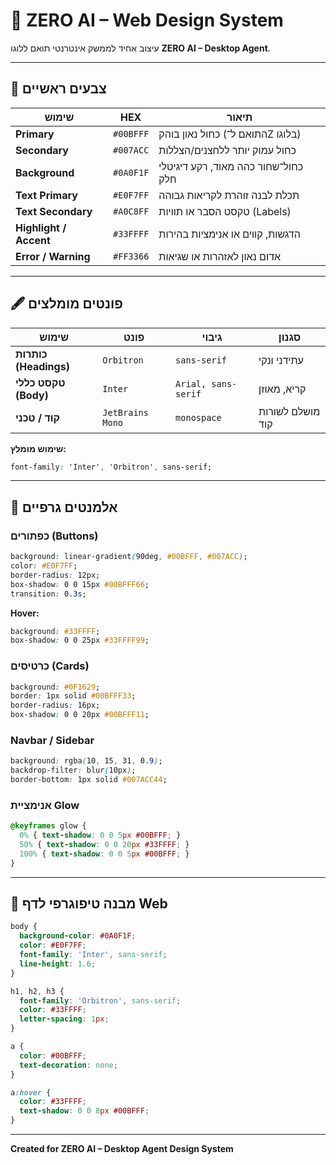 
# 🎨 ZERO AI – Web Design System

עיצוב אחיד לממשק אינטרנטי תואם ללוגו **ZERO AI – Desktop Agent**.

---

## 🎨 צבעים ראשיים

| שימוש | HEX | תיאור |
|-------|------|--------|
| **Primary** | `#00BFFF` | כחול נאון בוהק (התואם ל־Z בלוגו) |
| **Secondary** | `#007ACC` | כחול עמוק יותר ללחצנים/הצללות |
| **Background** | `#0A0F1F` | כחול־שחור כהה מאוד, רקע דיגיטלי חלק |
| **Text Primary** | `#E0F7FF` | תכלת לבנה זוהרת לקריאות גבוהה |
| **Text Secondary** | `#A0C8FF` | טקסט הסבר או תוויות (Labels) |
| **Highlight / Accent** | `#33FFFF` | הדגשות, קווים או אנימציות בהירות |
| **Error / Warning** | `#FF3366` | אדום נאון לאזהרות או שגיאות |

---

## 🖋️ פונטים מומלצים

| שימוש | פונט | גיבוי | סגנון |
|-------|-------|--------|--------|
| **כותרות (Headings)** | `Orbitron` | `sans-serif` | עתידני ונקי |
| **טקסט כללי (Body)** | `Inter` | `Arial, sans-serif` | קריא, מאוזן |
| **קוד / טכני** | `JetBrains Mono` | `monospace` | מושלם לשורות קוד |

**שימוש מומלץ:**  
```css
font-family: 'Inter', 'Orbitron', sans-serif;
```

---

## 🧩 אלמנטים גרפיים

### כפתורים (Buttons)
```css
background: linear-gradient(90deg, #00BFFF, #007ACC);
color: #E0F7FF;
border-radius: 12px;
box-shadow: 0 0 15px #00BFFF66;
transition: 0.3s;
```
**Hover:**
```css
background: #33FFFF;
box-shadow: 0 0 25px #33FFFF99;
```

### כרטיסים (Cards)
```css
background: #0F1629;
border: 1px solid #00BFFF33;
border-radius: 16px;
box-shadow: 0 0 20px #00BFFF11;
```

### Navbar / Sidebar
```css
background: rgba(10, 15, 31, 0.9);
backdrop-filter: blur(10px);
border-bottom: 1px solid #007ACC44;
```

### אנימציית Glow
```css
@keyframes glow {
  0% { text-shadow: 0 0 5px #00BFFF; }
  50% { text-shadow: 0 0 20px #33FFFF; }
  100% { text-shadow: 0 0 5px #00BFFF; }
}
```

---

## 🧠 מבנה טיפוגרפי לדף Web

```css
body {
  background-color: #0A0F1F;
  color: #E0F7FF;
  font-family: 'Inter', sans-serif;
  line-height: 1.6;
}

h1, h2, h3 {
  font-family: 'Orbitron', sans-serif;
  color: #33FFFF;
  letter-spacing: 1px;
}

a {
  color: #00BFFF;
  text-decoration: none;
}

a:hover {
  color: #33FFFF;
  text-shadow: 0 0 8px #00BFFF;
}
```

---

**Created for ZERO AI – Desktop Agent Design System**
